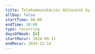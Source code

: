 ```yaml
---
title: Telekommunikációs Hálózatok Gy
allDay: false
startTime: 08:00
endTime: 10:00
type: recurring
daysOfWeek: [W]
startRecur: 2024-09-11
endRecur: 2024-12-14
---
```

